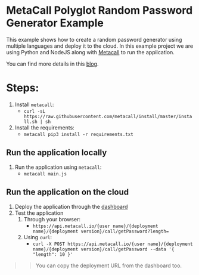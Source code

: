 # MetaCall Polyglot Random Password Generator Example
This example shows how to create a random password generator using multiple languages and deploy it to the cloud.
In this example project we are using Python and NodeJS along with [Metacall](https://github.com/metacall) to run the application.

You can find more details in this [blog](https://medium.com/@mostafawael/make-your-first-polyglot-project-using-metacall-40e6b3333f36). 

# Steps:

1. Install `metacall`: 
   - `curl -sL https://raw.githubusercontent.com/metacall/install/master/install.sh | sh`
2. Install the requirements:
   - `metacall pip3 install -r requirements.txt` 

## Run the application locally
1. Run the application using `metacall`: 
   - `metacall main.js`

## Run the application on the cloud
1. Deploy the application through the [dashboard](https://dashboard.metacall.io/)
2. Test the application
   1. Through your browser:
      - `https://api.metacall.io/{user name}/{deployment name}/{deployment version}/call/getPassword?length=`
   2. Using `curl`:
      - `curl -X POST https://api.metacall.io/{user name}/{deployment name}/{deployment version}/call/getPassword --data '{ "length": 10 }'`
>> You can copy the deployment URL from the dashboard too. 





